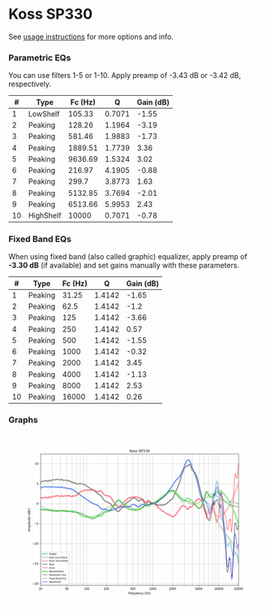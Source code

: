 # Koss SP330
See [usage instructions](https://github.com/jaakkopasanen/AutoEq#usage) for more options and info.

### Parametric EQs
You can use filters 1-5 or 1-10. Apply preamp of -3.43 dB or -3.42 dB, respectively.

|   # | Type      |   Fc (Hz) |      Q |   Gain (dB) |
|-----|-----------|-----------|--------|-------------|
|   1 | LowShelf  |    105.33 | 0.7071 |       -1.55 |
|   2 | Peaking   |    128.26 | 1.1964 |       -3.19 |
|   3 | Peaking   |    581.46 | 1.9883 |       -1.73 |
|   4 | Peaking   |   1889.51 | 1.7739 |        3.36 |
|   5 | Peaking   |   9636.69 | 1.5324 |        3.02 |
|   6 | Peaking   |    216.97 | 4.1905 |       -0.88 |
|   7 | Peaking   |    299.7  | 3.8773 |        1.63 |
|   8 | Peaking   |   5132.85 | 3.7694 |       -2.01 |
|   9 | Peaking   |   6513.66 | 5.9953 |        2.43 |
|  10 | HighShelf |  10000    | 0.7071 |       -0.78 |

### Fixed Band EQs
When using fixed band (also called graphic) equalizer, apply preamp of **-3.30 dB** (if available) and set gains manually with these parameters.

|   # | Type    |   Fc (Hz) |      Q |   Gain (dB) |
|-----|---------|-----------|--------|-------------|
|   1 | Peaking |     31.25 | 1.4142 |       -1.65 |
|   2 | Peaking |     62.5  | 1.4142 |       -1.2  |
|   3 | Peaking |    125    | 1.4142 |       -3.66 |
|   4 | Peaking |    250    | 1.4142 |        0.57 |
|   5 | Peaking |    500    | 1.4142 |       -1.55 |
|   6 | Peaking |   1000    | 1.4142 |       -0.32 |
|   7 | Peaking |   2000    | 1.4142 |        3.45 |
|   8 | Peaking |   4000    | 1.4142 |       -1.13 |
|   9 | Peaking |   8000    | 1.4142 |        2.53 |
|  10 | Peaking |  16000    | 1.4142 |        0.26 |

### Graphs
![](./Koss%20SP330.png)
